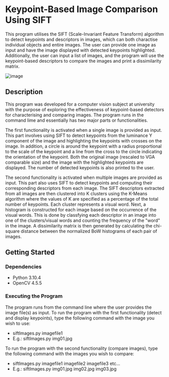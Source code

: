 # Keypoint-Based Image Comparison Using SIFT
This program utilises the SIFT (Scale-Invariant Feature Transform) algorithm to detect keypoints and descriptors in images, which can both charactise individual objects and entire images. The user can provide one image as input and have the image displayed with detected keypoints highlighted. Additionally, the user can input a list of images, and the program will use the keypoint-based descriptors to compare the images and print a dissimilarity matrix.

![image](https://user-images.githubusercontent.com/41973043/210826627-00b99127-5d9c-4d91-95a3-05e316ba609f.png)

## Description
This program was developed for a computer vision subject at university with the purpose of exploring the effectiveness of keypoint-based detectors for characterising and comparing images. The program runs in the command lime and essentially has two major parts or functionalities. 

The first functionality is activated when a single image is provided as input. This part involves using SIFT to detect keypoints from the luminance Y component of the image and highlighting the keypoints with crosses on the image. In addition, a circle is around the keypoint with a radius proportional to the scale of the keypoint and a line from the cross to the circle indicating the orientation of the keypoint. Both the original image (rescaled to VGA comparable size) and the image with the highlighted keypoints are displayed. The number of detected keypoints is also printed to the user.

The second functionality is activated when multiple images are provided as input. This part also uses SIFT to detect keypoints and computing their corresponding descriptors from each image. The SIFT descriptors extracted from all images are then clustered into K clusters using the K-Means algorithm where the values of K are specified as a percentage of the total number of keypoints. Each cluster represents a visual word. Next, a histogram is constructed for each image based on the occurrence of the visual words. This is done by classfying each descriptor in an image into one of the clusters/visual words and counting the frequency of the "word" in the image. A dissimilarity matrix is then generated by calculating the chi-square distance between the normalized BoW histograms of each pair of images.

## Getting Started
### Dependencies 
- Python 3.10.4
- OpenCV 4.5.5

### Executing the Program
The program runs from the command line where the user provides the image file(s) as input.
To run the program with the first functionality (detect and display keypoints), type the following command with the image you wish to use:
- siftImages.py imagefile1
- E.g.: siftImages.py img01.jpg

To run the program with the second functionality (compare images), type the following command with the images you wish to compare:
- siftImages.py imagefile1 imagefile2 imagefile3 etc...
- E.g.: siftImages.py img01.jpg img02.jpg img03.jpg
